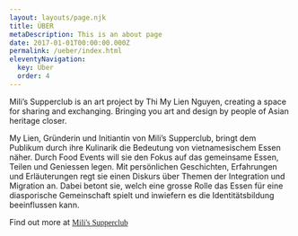 ```yaml
---
layout: layouts/page.njk
title: ÜBER
metaDescription: This is an about page
date: 2017-01-01T00:00:00.000Z
permalink: /ueber/index.html
eleventyNavigation:
  key: Über
  order: 4
---
```

Mili’s Supperclub  is an art project by Thi My Lien Nguyen, creating a space for sharing and exchanging. Bringing you art and design by people of Asian heritage closer.

My Lien, Gründerin und Initiantin von Mili’s Supperclub, bringt dem Publikum durch ihre Kulinarik die Bedeutung von vietnamesischem Essen näher. Durch Food Events will sie den Fokus auf das gemeinsame Essen, Teilen und Geniessen legen. Mit persönlichen Geschichten, Erfahrungen und Erläuterungen regt sie einen Diskurs über Themen der Integration und  Migration an. Dabei betont sie, welch eine grosse Rolle das Essen für eine diasporische Gemeinschaft spielt und inwiefern es die Identitätsbildung beeinflussen kann.


Find out more at <a style="font-family:PanamaItalic, serif;" href="https://www.milissupperclub.ch">Mili's Supperclub</a>


